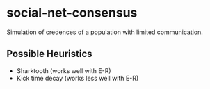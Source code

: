 # social-net-consensus
Simulation of credences of a population with limited communication.

## Possible Heuristics
- Sharktooth (works well with E-R)
- Kick time decay (works less well with E-R)